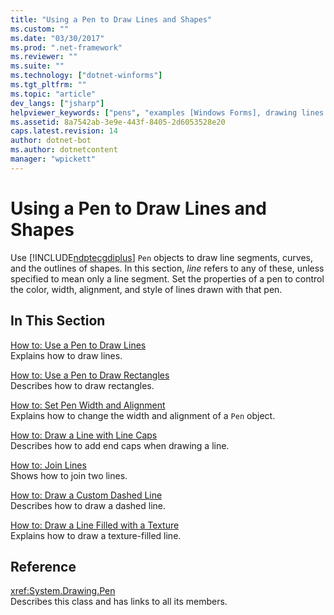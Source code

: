 ```yaml
---
title: "Using a Pen to Draw Lines and Shapes"
ms.custom: ""
ms.date: "03/30/2017"
ms.prod: ".net-framework"
ms.reviewer: ""
ms.suite: ""
ms.technology: ["dotnet-winforms"]
ms.tgt_pltfrm: ""
ms.topic: "article"
dev_langs: ["jsharp"]
helpviewer_keywords: ["pens", "examples [Windows Forms], drawing lines and shapes", "examples [Windows Forms], pens", "drawing"]
ms.assetid: 8a7542ab-3e9e-443f-8405-2d6053528e20
caps.latest.revision: 14
author: dotnet-bot
ms.author: dotnetcontent
manager: "wpickett"
---
```

# Using a Pen to Draw Lines and Shapes
Use [!INCLUDE[ndptecgdiplus](../../../../includes/ndptecgdiplus-md.md)] `Pen` objects to draw line segments, curves, and the outlines of shapes. In this section, *line* refers to any of these, unless specified to mean only a line segment. Set the properties of a pen to control the color, width, alignment, and style of lines drawn with that pen.  
  
## In This Section  
 [How to: Use a Pen to Draw Lines](../../../../docs/framework/winforms/advanced/how-to-use-a-pen-to-draw-lines.md)  
 Explains how to draw lines.  
  
 [How to: Use a Pen to Draw Rectangles](../../../../docs/framework/winforms/advanced/how-to-use-a-pen-to-draw-rectangles.md)  
 Describes how to draw rectangles.  
  
 [How to: Set Pen Width and Alignment](../../../../docs/framework/winforms/advanced/how-to-set-pen-width-and-alignment.md)  
 Explains how to change the width and alignment of a `Pen` object.  
  
 [How to: Draw a Line with Line Caps](../../../../docs/framework/winforms/advanced/how-to-draw-a-line-with-line-caps.md)  
 Describes how to add end caps when drawing a line.  
  
 [How to: Join Lines](../../../../docs/framework/winforms/advanced/how-to-join-lines.md)  
 Shows how to join two lines.  
  
 [How to: Draw a Custom Dashed Line](../../../../docs/framework/winforms/advanced/how-to-draw-a-custom-dashed-line.md)  
 Describes how to draw a dashed line.  
  
 [How to: Draw a Line Filled with a Texture](../../../../docs/framework/winforms/advanced/how-to-draw-a-line-filled-with-a-texture.md)  
 Explains how to draw a texture-filled line.  
  
## Reference  
 <xref:System.Drawing.Pen>  
 Describes this class and has links to all its members.
